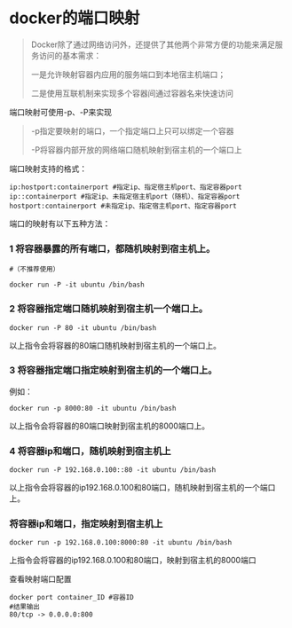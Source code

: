 # docker的端口映射

> Docker除了通过网络访问外，还提供了其他两个非常方便的功能来满足服务访问的基本需求：
>
> 一是允许映射容器内应用的服务端口到本地宿主机端口；
>
> 二是使用互联机制来实现多个容器间通过容器名来快速访问

端口映射可使用-p、-P来实现 

> -p指定要映射的端口，一个指定端口上只可以绑定一个容器
>
> -P将容器内部开放的网络端口随机映射到宿主机的一个端口上



 端口映射支持的格式：
```shell
ip:hostport:containerport #指定ip、指定宿主机port、指定容器port
ip::containerport #指定ip、未指定宿主机port（随机）、指定容器port
hostport:containerport #未指定ip、指定宿主机port、指定容器port
```

端口的映射有以下五种方法：

### 1 将容器暴露的所有端口，都随机映射到宿主机上。
```shell
#（不推荐使用）

docker run -P -it ubuntu /bin/bash 
```

### 2 将容器指定端口随机映射到宿主机一个端口上。

```shell
docker run -P 80 -it ubuntu /bin/bash
```

以上指令会将容器的80端口随机映射到宿主机的一个端口上。

### 3 将容器指定端口指定映射到宿主机的一个端口上。
例如：

```shell
docker run -p 8000:80 -it ubuntu /bin/bash
```

以上指令会将容器的80端口映射到宿主机的8000端口上。

### 4 将容器ip和端口，随机映射到宿主机上

```shell
docker run -P 192.168.0.100::80 -it ubuntu /bin/bash
```

以上指令会将容器的ip192.168.0.100和80端口，随机映射到宿主机的一个端口上。

### 将容器ip和端口，指定映射到宿主机上

```shell
docker run -p 192.168.0.100:8000:80 -it ubuntu /bin/bash
```

上指令会将容器的ip192.168.0.100和80端口，映射到宿主机的8000端口

查看映射端口配置
```shell
docker port container_ID #容器ID
#结果输出
80/tcp -> 0.0.0.0:800
```

